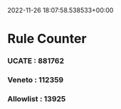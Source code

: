 2022-11-26 18:07:58.538533+00:00
# Rule Counter 
 ### UCATE : 881762

 ### Veneto : 112359

 ### Allowlist : 13925